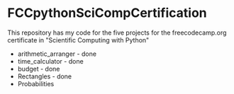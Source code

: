 # FCCpythonSciCompCertification

This repository has my code for the five projects for the freecodecamp.org certificate in "Scientific Computing with Python"
- arithmetic_arranger - done
- time_calculator - done
- budget - done
- Rectangles - done
- Probabilities 
